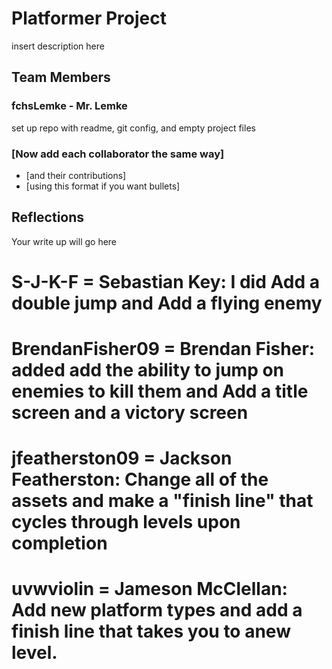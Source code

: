 # Platformer Project
insert description here


## Team Members
### fchsLemke - Mr. Lemke
set up repo with readme, git config, and empty project files
### [Now add each collaborator the same way]
* [and their contributions]
* [using this format if you want bullets]


## Reflections

Your write up will go here
# S-J-K-F = Sebastian Key: I did Add a double jump and Add a flying enemy
# BrendanFisher09 = Brendan Fisher: added add the ability to jump on enemies to kill them and Add a title screen and a victory screen
# jfeatherston09 = Jackson Featherston: Change all of the assets and make a "finish line" that cycles through levels upon completion
# uvwviolin = Jameson McClellan: Add new platform types and add a finish line that takes you to anew level. 


